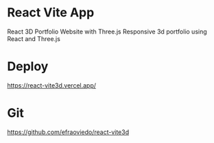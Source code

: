 # React Vite App
React 3D Portfolio Website with Three.js 
Responsive 3d portfolio using React and Three.js

# Deploy
https://react-vite3d.vercel.app/

# Git
https://github.com/efraoviedo/react-vite3d